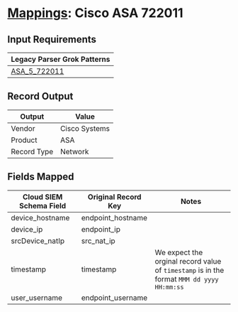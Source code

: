 # [Mappings](README.md): Cisco ASA 722011

## Input Requirements

|Legacy Parser Grok Patterns|
|-------------|
|[ASA_5_722011](../legacy_parsers/ASA_5_722011.md)|

## Record Output

|Output|Value|
|------|-----|
|Vendor|Cisco Systems|
|Product|ASA|
|Record Type|Network|

## Fields Mapped

|Cloud SIEM Schema Field|Original Record Key|Notes|
|-----------------------|-------------------|-----|
|device_hostname|endpoint_hostname||
|device_ip|endpoint_ip||
|srcDevice_natIp|src_nat_ip||
|timestamp|timestamp|We expect the orginal record value of `timestamp` is in the format `MMM dd yyyy HH:mm:ss`|
|user_username|endpoint_username||

